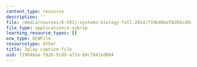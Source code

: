 ```yaml
---
content_type: resource
description: ''
file: /media/courses/8-591j-systems-biology-fall-2014/f19b48aef82b5cd9a71a69c7d41ed884_cT855rpX8bc.vtt
file_type: application/x-subrip
learning_resource_types: []
ocw_type: OCWFile
resourcetype: Other
title: 3play caption file
uid: f19b48ae-f82b-5cd9-a71a-69c7d41ed884
---
```

